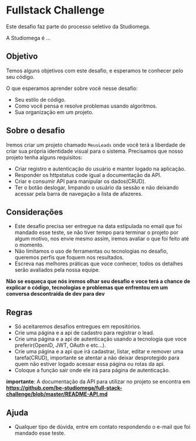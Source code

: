 # Fullstack Challenge

Este desafio faz parte do processo seletivo da Studiomega.

A Studiomega é ...

## Objetivo 

Temos alguns objetivos com este desafio, e esperamos te conhecer pelo seu código. 

O que esperamos aprender sobre você nesse desafio: 
 - Seu estilo de código.
 - Como você pensa e resolve problemas usando algoritmos.
 - Sua organização em um projeto.

## Sobre o desafio  

Iremos criar um projeto chamado `MeusLeads` onde você terá a liberdade de criar sua própria identidade visual para o sistema. Precisamos que nosso projeto tenha alguns requisitos: 

 - Criar registro e autenticação do usuário e manter logado na aplicação.
 - Responder os httpstatus code igual a documentação da API.
 - Criar e consumir API para manipular os dados(CRUD).
 - Ter o botão deslogar, limpando o usuário da sessão e não deixando acessar pela barra de navegação a lista de afazeres.


## Considerações 

 - Este desafio precisa ser entregue na data estipulada no email que foi mandado esse teste, se não tiver tempo para terminar o projeto por algum motivo, nos envie mesmo assim, iremos avaliar o que foi feito até o momento.
 - Não limitamos o uso de ferramentas ou tecnologias no desafio, queremos perfis que foquem nos resultados.
 - Escreva nas melhores práticas que voce conhecer, todos os detalhes serão avaliados pela nossa equipe.
 
 **Não se esqueça que nós iremos olhar seu desafio e voce terá a chance de explicar o código, tecnologias e problemas que enfrentou em um conversa descontraída de dev para dev**

## Regras 

 - Só aceitaremos desafios entregues em repositórios.
 - Crie uma página e a api de cadastro para registrar o lead.
 - Crie uma página e a api de autenticação usando a tecnologia que voce preferir(OpenID, JWT, OAuth e etc...).
 - Crie uma página e a api que irá cadastrar, listar, editar e remover uma tarefa(CRUD), importante se atentar a não deixar desprotegido para quem não estiver logado acessar essa página ou rotas da api.
 - Coloque a função sair onde ele irá para página de autenticação.

**importante**: A documentação da API para utilizar no projeto se encontra em **https://github.com/be-studiomega/full-stack-challenge/blob/master/README-API.md**
 
## Ajuda

- Qualquer tipo de dúvida, entre em contato respondendo o e-mail que foi mandado esse teste.

